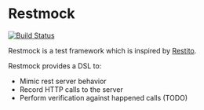 # Restmock

[![Build Status](http://ci.buildria.com/job/restmock/badge/icon)](http://ci.buildria.com/job/restmock/)

Restmock is a test framework  which is inspired by [Restito](https://github.com/mkotsur/restito).

Restmock provides a DSL to:

 * Mimic rest server behavior
 * Record HTTP calls to the server
 * Perform verification against happened calls (TODO)


